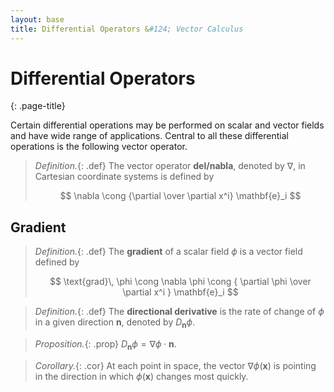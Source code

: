 ```yaml
---
layout: base
title: Differential Operators &#124; Vector Calculus
---
```


# Differential Operators
{: .page-title}

Certain differential operations may be performed on scalar and vector fields and have wide range of applications.
Central to all these differential operations is the following vector operator.

> *Definition.*{: .def}
> The vector operator **del/nabla**, denoted by $\nabla$, in Cartesian coordinate systems is defined by
>
> $$
  \nabla \cong {\partial \over \partial x^i} \mathbf{e}_i
  $$

## Gradient

> *Definition.*{: .def}
> The **gradient** of a scalar field $\phi$ is a vector field defined by
>
> $$
  \text{grad}\, \phi \cong \nabla \phi \cong { \partial \phi \over \partial x^i } \mathbf{e}_i
  $$

> *Definition.*{: .def}
> The **directional derivative** is the rate of change of $\phi$ in a given direction $\mathbf{n}$, denoted by $D_{\mathbf{n}} \phi$.

> *Proposition.*{: .prop}
> $D_{\mathbf{n}} \phi = \nabla \phi \cdot \mathbf{n}$.

> *Corollary.*{: .cor}
> At each point in space, the vector $\nabla \phi(\mathbf{x})$ is pointing in the direction in which $\phi(\mathbf{x})$ changes most quickly.
